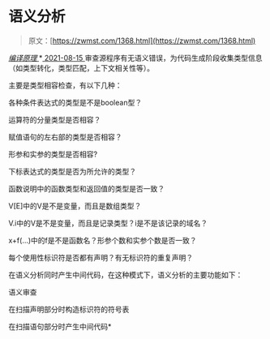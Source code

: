 <!--yml
category: 未分类
date: 0001-01-01 00:00:00
-->

# 语义分析

> 原文：[https://zwmst.com/1368.html](https://zwmst.com/1368.html)

   [ *编译原理* ](https://zwmst.com/%e7%bc%96%e8%af%91%e5%8e%9f%e7%90%86)*[ <time datetime="2021-08-15T11:12:49+08:00"> 2021-08-15 </time> ](https://zwmst.com/1368.html)  审查源程序有无语义错误，为代码生成阶段收集类型信息（如类型转化，类型匹配，上下文相关性等）。

主要是类型相容检查，有以下几种：

各种条件表达式的类型是不是boolean型？

运算符的分量类型是否相容？

赋值语句的左右部的类型是否相容？

形参和实参的类型是否相容?

下标表达式的类型是否为所允许的类型？

函数说明中的函数类型和返回值的类型是否一致？

V[E]中的V是不是变量，而且是数组类型？

V.i中的V是不是变量，而且是记录类型？i是不是该记录的域名？

x+f(…)中的f是不是函数名？形参个数和实参个数是否一致？

每个使用性标识符是否都有声明？有无标识符的重复声明？

在语义分析同时产生中间代码，在这种模式下，语义分析的主要功能如下：

语义审查

在扫描声明部分时构造标识符的符号表

在扫描语句部分时产生中间代码*